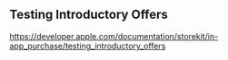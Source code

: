## Testing Introductory Offers

https://developer.apple.com/documentation/storekit/in-app_purchase/testing_introductory_offers